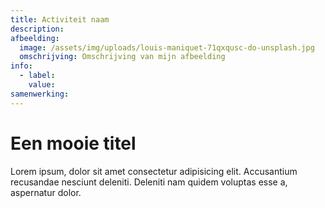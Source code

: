 ```yaml
---
title: Activiteit naam
description:
afbeelding:
  image: /assets/img/uploads/louis-maniquet-71qxqusc-do-unsplash.jpg
  omschrijving: Omschrijving van mijn afbeelding
info:
  - label:
    value:
samenwerking:
---
```


# Een mooie titel

Lorem ipsum, dolor sit amet consectetur adipisicing elit. Accusantium recusandae nesciunt deleniti. Deleniti nam quidem voluptas esse a, aspernatur dolor.
